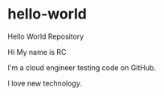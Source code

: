 # hello-world
Hello World Repository 

Hi My name is RC

I'm a cloud engineer testing code on GitHub.

I love new technology.
